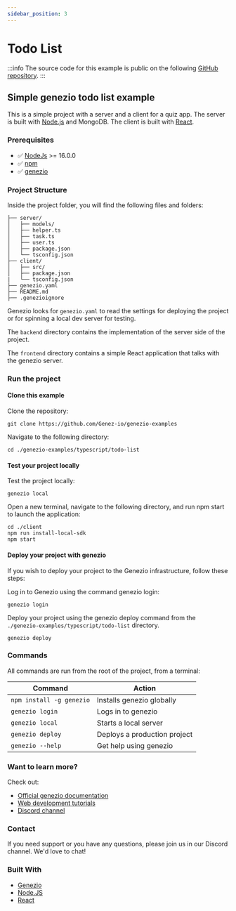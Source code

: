 ```yaml
---
sidebar_position: 3
---
```


# Todo List

<!-- :::info -->

:::info
The source code for this example is public on the following [GitHub repository](https://github.com/Genez-io/genezio-examples/tree/master/typescript/todo-list).
:::

<!-- ::: -->

## Simple genezio todo list example

This is a simple project with a server and a client for a quiz app. The server is built with [Node.js](https://nodejs.org/en/) and MongoDB. The client is built with [React](https://reactjs.org/).

### Prerequisites

- ✅ [NodeJs](https://nodejs.org) >= 16.0.0
- ✅ [npm](https://www.npmjs.com/)
- ✅ [genezio](https://genezio.com/)

### Project Structure

Inside the project folder, you will find the following files and folders:

```
├── server/
│   ├── models/
│   ├── helper.ts
│   ├── task.ts
│   ├── user.ts
│   ├── package.json
│   └── tsconfig.json
├── client/
│   ├── src/
│   ├── package.json
|   └── tsconfig.json
├── genezio.yaml
├── README.md
├── .genezioignore
```

Genezio looks for `genezio.yaml` to read the settings for deploying the project or for spinning a local dev server for testing.

The `backend` directory contains the implementation of the server side of the project.

The `frontend` directory contains a simple React application that talks with the genezio server.

### Run the project

#### Clone this example

Clone the repository:

```
git clone https://github.com/Genez-io/genezio-examples
```

Navigate to the following directory:

```
cd ./genezio-examples/typescript/todo-list
```

#### Test your project locally

Test the project locally:

```
genezio local
```

Open a new terminal, navigate to the following directory, and run npm start to launch the application:

```
cd ./client
npm run install-local-sdk
npm start
```

#### Deploy your project with genezio

If you wish to deploy your project to the Genezio infrastructure, follow these steps:

Log in to Genezio using the command genezio login:

```
genezio login
```

Deploy your project using the genezio deploy command from the `./genezio-examples/typescript/todo-list` directory.

```
genezio deploy
```

### Commands

All commands are run from the root of the project, from a terminal:

| Command                  | Action                       |
| ------------------------ | ---------------------------- |
| `npm install -g genezio` | Installs genezio globally    |
| `genezio login`          | Logs in to genezio           |
| `genezio local`          | Starts a local server        |
| `genezio deploy`         | Deploys a production project |
| `genezio --help`         | Get help using genezio       |

### Want to learn more?

Check out:

- [Official genezio documentation](https://genezio.com/docs)
- [Web development tutorials](https://genezio.com/blog)
- [Discord channel](https://discord.gg/uc9H5YKjXv)

### Contact

If you need support or you have any questions, please join us in our Discord channel. We'd love to chat!

### Built With

- [Genezio](https://genezio.com/)
- [Node.JS](https://nodejs.org/en/)
- [React](https://reactjs.org/)
